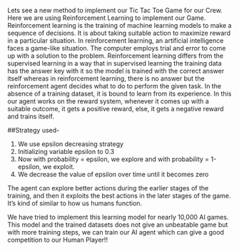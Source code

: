 Lets see a new method to implement our Tic Tac Toe Game for our Crew. 
Here we are using Reinforcement Learning to implement our Game.
Reinforcement learning is the training of machine learning models to make a sequence of decisions. It is about taking suitable action to maximize reward in a particular situation.
In reinforcement learning, an artificial intelligence faces a game-like situation. The computer employs trial and error to come up with a solution to the problem.
Reinforcement learning differs from the supervised learning in a way that in supervised learning the training data has the answer key with it so the model is trained with the correct answer itself whereas in reinforcement learning, there is no answer but the reinforcement agent decides what to do to perform the given task. 
In the absence of a training dataset, it is bound to learn from its experience.
In this our agent works on the reward system, whenever it comes up with a suitable outcome, it gets a positive reward, else, it gets a negative reward and trains itself.

##Strategy used-
1. We use epsilon decreasing strategy
2. Initializing variable epsilon to 0.3
3. Now with probability = epsilon, we explore and with probability = 1-epsilon, we exploit.
4. We decrease the value of epsilon over time until it becomes zero

The agent can explore better actions during the earlier stages of the training, and then it exploits the best actions in the later stages of the game. 
It’s kind of similar to how us humans function.

We have tried to implement this learning model for nearly 10,000 AI games. 
This model and the trained datasets does not give an unbeatable game but with more training steps, we can train our AI agent which can give a good competition to our Human Player!!
